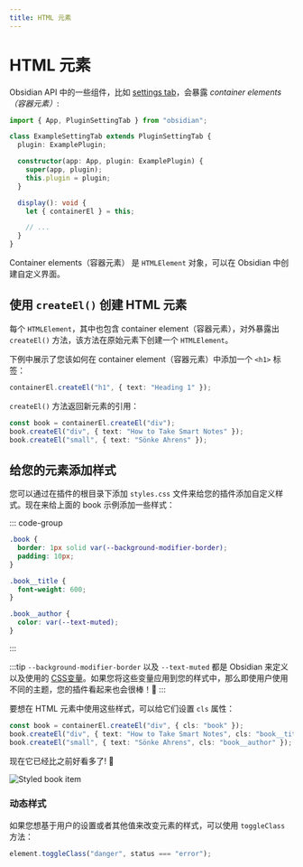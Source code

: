 ```yaml
---
title: HTML 元素
---
```

<!--
 * @Author: luhaifeng666 youzui@hotmail.com
 * @Date: 2022-08-09 17:26:34
 * @LastEditors: luhaifeng666
 * @LastEditTime: 2023-01-18 13:59:17
 * @Description: 
-->
# HTML 元素

Obsidian API 中的一些组件，比如 [settings tab](settings.md)，会暴露 _container elements（容器元素）_:

```ts {12}
import { App, PluginSettingTab } from "obsidian";

class ExampleSettingTab extends PluginSettingTab {
  plugin: ExamplePlugin;

  constructor(app: App, plugin: ExamplePlugin) {
    super(app, plugin);
    this.plugin = plugin;
  }

  display(): void {
    let { containerEl } = this;

    // ...
  }
}
```

Container elements（容器元素） 是 `HTMLElement` 对象，可以在 Obsidian 中创建自定义界面。

## 使用 `createEl()` 创建 HTML 元素

每个 `HTMLElement`，其中也包含 container element（容器元素），对外暴露出 `createEl()` 方法，该方法在原始元素下创建一个 `HTMLElement`。

下例中展示了您该如何在 container element（容器元素）中添加一个 `<h1>` 标签：

```ts
containerEl.createEl("h1", { text: "Heading 1" });
```

`createEl()` 方法返回新元素的引用：

```ts
const book = containerEl.createEl("div");
book.createEl("div", { text: "How to Take Smart Notes" });
book.createEl("small", { text: "Sönke Ahrens" });
```

## 给您的元素添加样式

您可以通过在插件的根目录下添加 `styles.css` 文件来给您的插件添加自定义样式。现在来给上面的 book 示例添加一些样式：

::: code-group

```css [styles.css]
.book {
  border: 1px solid var(--background-modifier-border);
  padding: 10px;
}

.book__title {
  font-weight: 600;
}

.book__author {
  color: var(--text-muted);
}
```

:::

:::tip
`--background-modifier-border` 以及 `--text-muted` 都是 Obsidian 来定义以及使用的 [CSS变量](https://developer.mozilla.org/en-US/docs/Web/CSS/Using_CSS_custom_properties)。如果您将这些变量应用到您的样式中，那么即使用户使用不同的主题，您的插件看起来也会很棒！🌈
:::

要想在 HTML 元素中使用这些样式，可以给它们设置 `cls` 属性：

```ts
const book = containerEl.createEl("div", { cls: "book" });
book.createEl("div", { text: "How to Take Smart Notes", cls: "book__title" });
book.createEl("small", { text: "Sönke Ahrens", cls: "book__author" });
```

现在它已经比之前好看多了! 🎉

![Styled book item](/images/img/styles.png)

### 动态样式

如果您想基于用户的设置或者其他值来改变元素的样式，可以使用 `toggleClass` 方法：

```ts
element.toggleClass("danger", status === "error");
```
